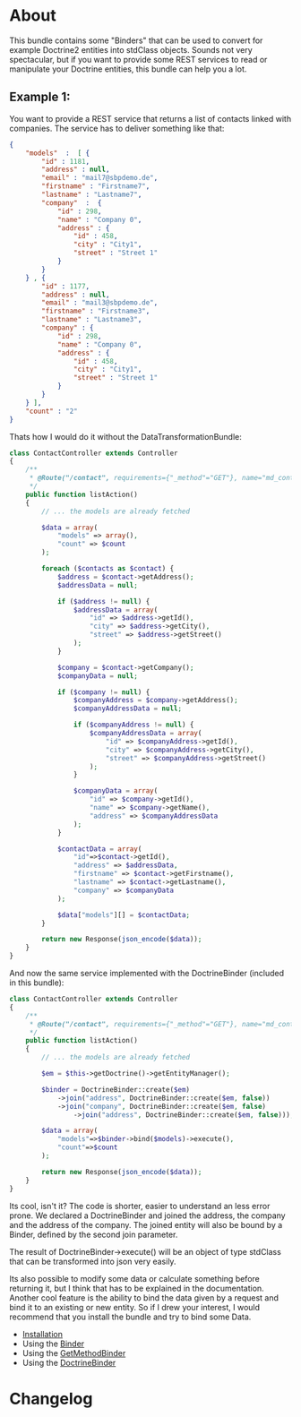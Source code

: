 About
=====

This bundle contains some "Binders" that can be used to convert for example Doctrine2 entities into stdClass objects.
Sounds not very spectacular, but if you want to provide some REST services to read or manipulate your Doctrine
entities, this bundle can help you a lot.

## Example 1:

You want to provide a REST service that returns a list of contacts linked with companies. The service has to deliver
something like that:

```json
{
    "models"  :  [ {
        "id" : 1181,
        "address" : null,
        "email" : "mail7@sbpdemo.de",
        "firstname" : "Firstname7",
        "lastname" : "Lastname7",
        "company"  :  {
            "id" : 298,
            "name" : "Company 0",
            "address" : {
                "id" : 458,
                "city" : "City1",
                "street" : "Street 1"
            }
        }
    } , {
        "id" : 1177,
        "address" : null,
        "email" : "mail3@sbpdemo.de",
        "firstname" : "Firstname3",
        "lastname" : "Lastname3",
        "company" : {
            "id" : 298,
            "name" : "Company 0",
            "address" : {
                "id" : 458,
                "city" : "City1",
                "street" : "Street 1"
            }
        }
    } ],
    "count" : "2"
}
```

Thats how I would do it without the DataTransformationBundle:

```php
class ContactController extends Controller
{
    /**
     * @Route("/contact", requirements={"_method"="GET"}, name="md_contact_list")
     */
    public function listAction()
    {
        // ... the models are already fetched

        $data = array(
            "models" => array(),
            "count" => $count
        );

        foreach ($contacts as $contact) {
            $address = $contact->getAddress();
            $addressData = null;

            if ($address != null) {
                $addressData = array(
                    "id" => $address->getId(),
                    "city" => $address->getCity(),
                    "street" => $address->getStreet()
                );
            }

            $company = $contact->getCompany();
            $companyData = null;

            if ($company != null) {
                $companyAddress = $company->getAddress();
                $companyAddressData = null;

                if ($companyAddress != null) {
                    $companyAddressData = array(
                        "id" => $companyAddress->getId(),
                        "city" => $companyAddress->getCity(),
                        "street" => $companyAddress->getStreet()
                    );
                }

                $companyData = array(
                    "id" => $company->getId(),
                    "name" => $company->getName(),
                    "address" => $companyAddressData
                );
            }

            $contactData = array(
                "id"=>$contact->getId(),
                "address" => $addressData,
                "firstname" => $contact->getFirstname(),
                "lastname" => $contact->getLastname(),
                "company" => $companyData
            );

            $data["models"][] = $contactData;
        }

        return new Response(json_encode($data));
    }
}
```

And now the same service implemented with the DoctrineBinder (included in this bundle):

```php
class ContactController extends Controller
{
    /**
     * @Route("/contact", requirements={"_method"="GET"}, name="md_contact_list")
     */
    public function listAction()
    {
        // ... the models are already fetched

        $em = $this->getDoctrine()->getEntityManager();

        $binder = DoctrineBinder::create($em)
            ->join("address", DoctrineBinder::create($em, false))
            ->join("company", DoctrineBinder::create($em, false)
                ->join("address", DoctrineBinder::create($em, false)));

        $data = array(
            "models"=>$binder->bind($models)->execute(),
            "count"=>$count
        );

        return new Response(json_encode($data));
    }
}
```

Its cool, isn't it? The code is shorter, easier to understand an less error prone. We declared
a DoctrineBinder and joined the address, the company and the address of the company.
The joined entity will also be bound by a Binder, defined by the second join parameter.

The result of DoctrineBinder->execute() will be an object of type stdClass that can be transformed into
json very easily.

Its also possible to modify some data or calculate something before returning it, but I think that has to be explained
in the documentation. Another cool feature is the ability to bind the data given by a request and
bind it to an existing or new entity. So if I drew your interest, I would recommend that you install the
bundle and try to bind some Data.

- [Installation](tree/master/Resources/doc/installation.md)
- Using the [Binder](tree/master/Resources/doc/installation.md)
- Using the [GetMethodBinder](DataTransformationBundle/tree/master/Resources/doc/get_method_binder.md)
- Using the [DoctrineBinder](DataTransformationBundle/tree/master/Resources/doc/doctrine_binder.md)

Changelog
=========
